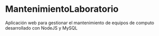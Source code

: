 # MantenimientoLaboratorio
Aplicación web para gestionar el mantenimiento de equipos de computo desarrollado con NodeJS y MySQL
